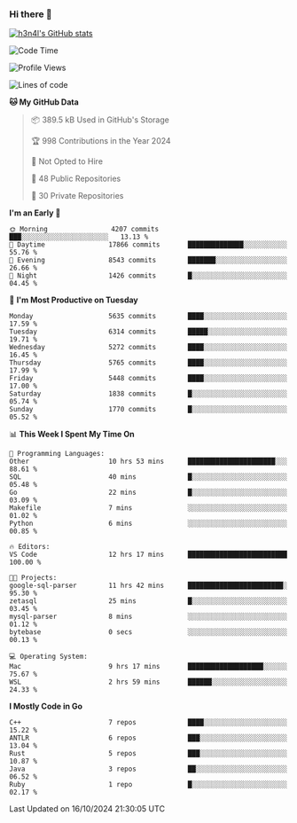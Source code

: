 ### Hi there 👋

[![h3n4l's GitHub stats](https://github-readme-stats.vercel.app/api?username=h3n4l&count_private=true&show_icons=true&theme=radical)](https://github.com/h3n4l/github-readme-stats)

<!--START_SECTION:waka-->
![Code Time](http://img.shields.io/badge/Code%20Time-1%2C968%20hrs%208%20mins-blue)

![Profile Views](http://img.shields.io/badge/Profile%20Views-0-blue)

![Lines of code](https://img.shields.io/badge/From%20Hello%20World%20I%27ve%20Written-12.4%20million%20lines%20of%20code-blue)

**🐱 My GitHub Data** 

> 📦 389.5 kB Used in GitHub's Storage 
 > 
> 🏆 998 Contributions in the Year 2024
 > 
> 🚫 Not Opted to Hire
 > 
> 📜 48 Public Repositories 
 > 
> 🔑 30 Private Repositories 
 > 
**I'm an Early 🐤** 

```text
🌞 Morning                4207 commits        ███░░░░░░░░░░░░░░░░░░░░░░   13.13 % 
🌆 Daytime                17866 commits       ██████████████░░░░░░░░░░░   55.76 % 
🌃 Evening                8543 commits        ███████░░░░░░░░░░░░░░░░░░   26.66 % 
🌙 Night                  1426 commits        █░░░░░░░░░░░░░░░░░░░░░░░░   04.45 % 
```
📅 **I'm Most Productive on Tuesday** 

```text
Monday                   5635 commits        ████░░░░░░░░░░░░░░░░░░░░░   17.59 % 
Tuesday                  6314 commits        █████░░░░░░░░░░░░░░░░░░░░   19.71 % 
Wednesday                5272 commits        ████░░░░░░░░░░░░░░░░░░░░░   16.45 % 
Thursday                 5765 commits        ████░░░░░░░░░░░░░░░░░░░░░   17.99 % 
Friday                   5448 commits        ████░░░░░░░░░░░░░░░░░░░░░   17.00 % 
Saturday                 1838 commits        █░░░░░░░░░░░░░░░░░░░░░░░░   05.74 % 
Sunday                   1770 commits        █░░░░░░░░░░░░░░░░░░░░░░░░   05.52 % 
```


📊 **This Week I Spent My Time On** 

```text
💬 Programming Languages: 
Other                    10 hrs 53 mins      ██████████████████████░░░   88.61 % 
SQL                      40 mins             █░░░░░░░░░░░░░░░░░░░░░░░░   05.48 % 
Go                       22 mins             █░░░░░░░░░░░░░░░░░░░░░░░░   03.09 % 
Makefile                 7 mins              ░░░░░░░░░░░░░░░░░░░░░░░░░   01.02 % 
Python                   6 mins              ░░░░░░░░░░░░░░░░░░░░░░░░░   00.85 % 

🔥 Editors: 
VS Code                  12 hrs 17 mins      █████████████████████████   100.00 % 

🐱‍💻 Projects: 
google-sql-parser        11 hrs 42 mins      ████████████████████████░   95.30 % 
zetasql                  25 mins             █░░░░░░░░░░░░░░░░░░░░░░░░   03.45 % 
mysql-parser             8 mins              ░░░░░░░░░░░░░░░░░░░░░░░░░   01.12 % 
bytebase                 0 secs              ░░░░░░░░░░░░░░░░░░░░░░░░░   00.13 % 

💻 Operating System: 
Mac                      9 hrs 17 mins       ███████████████████░░░░░░   75.67 % 
WSL                      2 hrs 59 mins       ██████░░░░░░░░░░░░░░░░░░░   24.33 % 
```

**I Mostly Code in Go** 

```text
C++                      7 repos             ████░░░░░░░░░░░░░░░░░░░░░   15.22 % 
ANTLR                    6 repos             ███░░░░░░░░░░░░░░░░░░░░░░   13.04 % 
Rust                     5 repos             ███░░░░░░░░░░░░░░░░░░░░░░   10.87 % 
Java                     3 repos             ██░░░░░░░░░░░░░░░░░░░░░░░   06.52 % 
Ruby                     1 repo              █░░░░░░░░░░░░░░░░░░░░░░░░   02.17 % 
```




 Last Updated on 16/10/2024 21:30:05 UTC
<!--END_SECTION:waka-->

